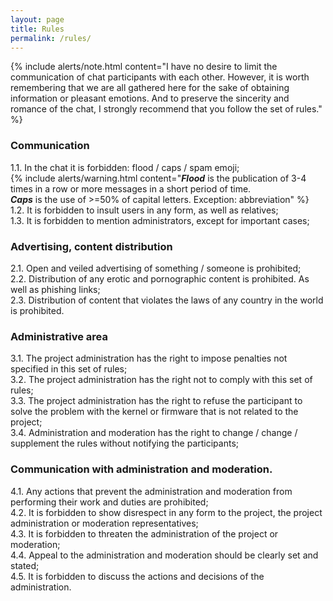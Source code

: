 ```yaml
---
layout: page
title: Rules
permalink: /rules/
---
```



{% include alerts/note.html content="I have no desire to limit the communication of chat participants with each other.
However, it is worth remembering that we are all gathered here for the sake of obtaining information or pleasant emotions.
And to preserve the sincerity and romance of the chat, I strongly recommend that you follow the set of rules." %}

### Communication
1.1.  In the chat it is forbidden: flood / caps / spam emoji;<br>
{% include alerts/warning.html content="**_Flood_** is the publication of 3-4 times in a row or more messages in a short period of time.<br>
 **_Caps_** is the use of >=50% of capital letters. Exception: abbreviation" %} <br>
1.2.  It is forbidden to insult users in any form, as well as relatives;<br>
1.3.  It is forbidden to mention administrators, except for important cases;<br>
 
### Advertising, content distribution
2.1.  Open and veiled advertising of something / someone is prohibited;<br>
2.2.  Distribution of any erotic and pornographic content is prohibited.  As well as phishing links;<br>
2.3.  Distribution of content that violates the laws of any country in the world is prohibited.<br>

### Administrative area
3.1.  The project administration has the right to impose penalties not specified in this set of rules;<br>
3.2.  The project administration has the right not to comply with this set of rules;<br>
3.3.  The project administration has the right to refuse the participant to solve the problem with the kernel or firmware that is not related to the project;<br>
3.4.  Administration and moderation has the right to change / change / supplement the rules without notifying the participants;<br>

### Communication with administration and moderation.
4.1.  Any actions that prevent the administration and moderation from performing their work and duties are prohibited;<br>
4.2.  It is forbidden to show disrespect in any form to the project, the project administration or moderation representatives;<br>
4.3.  It is forbidden to threaten the administration of the project or moderation;<br>
4.4.  Appeal to the administration and moderation should be clearly set and stated;<br>
4.5.  It is forbidden to discuss the actions and decisions of the administration.<br>